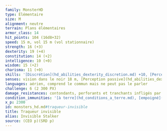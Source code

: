 ```yaml
---
family: MonsterHD
type: Élémentaire
size: M
alignment: neutre
terrain: Plans élémentaires
armor_class: 14
hit_points: 104 (16d8+32)
speed: 15 m, vol 15 m (vol stationnaire)
strength: 16 (+3)
dexterity: 19 (+4)
constitution: 14 (+2)
intelligence: 10 (+0)
wisdom: 15 (+2)
charisma: 11 (+0)
skills: '[Discrétion](hd_abilities_dexterity_discretion.md) +10, [Perception](hd_abilities_wisdom_perception.md) +8'
senses: vision dans le noir 18 m, [Perception passive](hd_abilities_dexterity_perception_passive.md) 18
languages: aérien, comprend le commun mais ne peut pas le parler
challenge: 6 (2 300 PX)
damage_resistances: contondants, perforants et tranchants infligés par des attaques non-magiques
condition_immunities: '[à terre](hd_conditions_a_terre.md), [empoigné](hd_conditions_empoigne.md), [empoisonné](hd_conditions_empoisonne.md), [épuisé](hd_conditions_fatigue_et_epuisement.md), [inconscient](hd_conditions_inconscient.md), [entravé](hd_conditions_entrave.md), [paralysé](hd_conditions_paralyse.md) et [pétrifié](hd_conditions_petrifie.md)'
x_p: 2300
id: monsters_hd.md#traqueur-invisible
title: Traqueur invisible
alias: Invisible Stalker
source: (CEO p)(SRD p)
---
```


